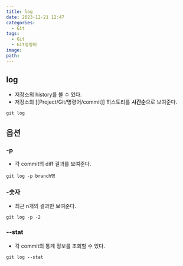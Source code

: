 ```yaml
---
title: log
date: 2023-12-21 12:47
categories:
  - Git
tags:
  - Git
  - Git명령어
image: 
path:
---
```


## log
+ 저장소의 history를 볼 수 있다.
+ 저장소의 [[Project/Git/명령어/commit]] 히스토리를 **시간순**으로 보여준다.
```git
git log
```


## 옵션
### -p
+ 각 commit의 diff 결과를 보여준다.
```
git log -p branch명
```

### -숫자
+ 최근 n개의 결과만 보여준다.
```
git log -p -2
```

### --stat
+ 각 commit의 통계 정보를 조회할 수 있다.
```
git log --stat
```
